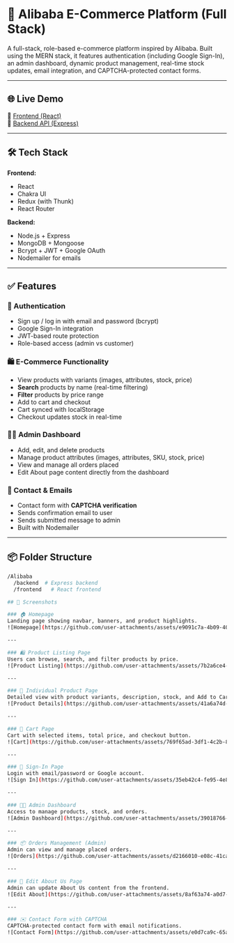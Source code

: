 # 🛒 Alibaba E-Commerce Platform (Full Stack)

A full-stack, role-based e-commerce platform inspired by Alibaba. Built using the MERN stack, it features authentication (including Google Sign-In), an admin dashboard, dynamic product management, real-time stock updates, email integration, and CAPTCHA-protected contact forms.

---

## 🌐 Live Demo

🔗 [Frontend (React)](https://alibaba-fullstack.vercel.app/)  
🔗 [Backend API (Express)](https://alibaba-fullstack.onrender.com)

---

## 🛠️ Tech Stack

**Frontend:**
- React
- Chakra UI
- Redux (with Thunk)
- React Router

**Backend:**
- Node.js + Express
- MongoDB + Mongoose
- Bcrypt + JWT + Google OAuth
- Nodemailer for emails

---

## ✅ Features

### 👥 Authentication
- Sign up / log in with email and password (bcrypt)
- Google Sign-In integration
- JWT-based route protection
- Role-based access (admin vs customer)

### 🛍️ E-Commerce Functionality
- View products with variants (images, attributes, stock, price)
- **Search** products by name (real-time filtering)
- **Filter** products by price range
- Add to cart and checkout
- Cart synced with localStorage
- Checkout updates stock in real-time

### 🧑‍💼 Admin Dashboard
- Add, edit, and delete products
- Manage product attributes (images, attributes, SKU, stock, price)
- View and manage all orders placed
- Edit About page content directly from the dashboard

### 📧 Contact & Emails
- Contact form with **CAPTCHA verification**
- Sends confirmation email to user
- Sends submitted message to admin
- Built with Nodemailer

---

## 📦 Folder Structure
```bash
/Alibaba
  /backend  # Express backend
  /frontend   # React frontend

## 📸 Screenshots

### 🏠 Homepage  
Landing page showing navbar, banners, and product highlights.  
![Homepage](https://github.com/user-attachments/assets/e9091c7a-4b09-4029-95c7-15bf82f87d8e)

---

### 🛍️ Product Listing Page  
Users can browse, search, and filter products by price.  
![Product Listing](https://github.com/user-attachments/assets/7b2a6ce4-c9f0-4d96-a4b3-a4ad196c878a)

---

### 📄 Individual Product Page  
Detailed view with product variants, description, stock, and Add to Cart.  
![Product Details](https://github.com/user-attachments/assets/41a6a74d-d3dd-4842-bb96-450fb2e7c97b)

---

### 🛒 Cart Page  
Cart with selected items, total price, and checkout button.  
![Cart](https://github.com/user-attachments/assets/769f65ad-3df1-4c2b-843e-fd6bb5d040dd)

---

### 🔐 Sign-In Page  
Login with email/password or Google account.  
![Sign In](https://github.com/user-attachments/assets/35eb42c4-fe95-4e8a-bf7f-d6f018ae21c3)

---

### 🧑‍💼 Admin Dashboard  
Access to manage products, stock, and orders.  
![Admin Dashboard](https://github.com/user-attachments/assets/39018766-23de-42b6-9beb-6189ab4a355e)

---

### 📦 Orders Management (Admin)  
Admin can view and manage placed orders.  
![Orders](https://github.com/user-attachments/assets/d2166010-e08c-41ca-8d40-d1249dfe62ba)

---

### 📝 Edit About Us Page  
Admin can update About Us content from the frontend.  
![Edit About](https://github.com/user-attachments/assets/8af63a74-a0d7-413b-af08-882c0cfafbbf)

---

### ✉️ Contact Form with CAPTCHA  
CAPTCHA-protected contact form with email notifications.  
![Contact Form](https://github.com/user-attachments/assets/e0d7ca9c-65aa-46fd-bc72-b0ec9eed83f5)



